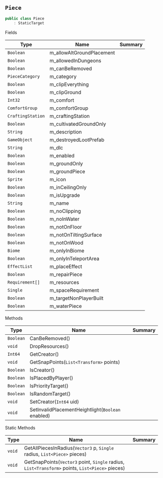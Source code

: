## `Piece`

```csharp
public class Piece
    : StaticTarget

```

Fields

| Type | Name | Summary | 
| --- | --- | --- | 
| `Boolean` | m_allowAltGroundPlacement |  | 
| `Boolean` | m_allowedInDungeons |  | 
| `Boolean` | m_canBeRemoved |  | 
| `PieceCategory` | m_category |  | 
| `Boolean` | m_clipEverything |  | 
| `Boolean` | m_clipGround |  | 
| `Int32` | m_comfort |  | 
| `ComfortGroup` | m_comfortGroup |  | 
| `CraftingStation` | m_craftingStation |  | 
| `Boolean` | m_cultivatedGroundOnly |  | 
| `String` | m_description |  | 
| `GameObject` | m_destroyedLootPrefab |  | 
| `String` | m_dlc |  | 
| `Boolean` | m_enabled |  | 
| `Boolean` | m_groundOnly |  | 
| `Boolean` | m_groundPiece |  | 
| `Sprite` | m_icon |  | 
| `Boolean` | m_inCeilingOnly |  | 
| `Boolean` | m_isUpgrade |  | 
| `String` | m_name |  | 
| `Boolean` | m_noClipping |  | 
| `Boolean` | m_noInWater |  | 
| `Boolean` | m_notOnFloor |  | 
| `Boolean` | m_notOnTiltingSurface |  | 
| `Boolean` | m_notOnWood |  | 
| `Biome` | m_onlyInBiome |  | 
| `Boolean` | m_onlyInTeleportArea |  | 
| `EffectList` | m_placeEffect |  | 
| `Boolean` | m_repairPiece |  | 
| `Requirement[]` | m_resources |  | 
| `Single` | m_spaceRequirement |  | 
| `Boolean` | m_targetNonPlayerBuilt |  | 
| `Boolean` | m_waterPiece |  | 


Methods

| Type | Name | Summary | 
| --- | --- | --- | 
| `Boolean` | CanBeRemoved() |  | 
| `void` | DropResources() |  | 
| `Int64` | GetCreator() |  | 
| `void` | GetSnapPoints(`List<Transform>` points) |  | 
| `Boolean` | IsCreator() |  | 
| `Boolean` | IsPlacedByPlayer() |  | 
| `Boolean` | IsPriorityTarget() |  | 
| `Boolean` | IsRandomTarget() |  | 
| `void` | SetCreator(`Int64` uid) |  | 
| `void` | SetInvalidPlacementHeightlight(`Boolean` enabled) |  | 


Static Methods

| Type | Name | Summary | 
| --- | --- | --- | 
| `void` | GetAllPiecesInRadius(`Vector3` p, `Single` radius, `List<Piece>` pieces) |  | 
| `void` | GetSnapPoints(`Vector3` point, `Single` radius, `List<Transform>` points, `List<Piece>` pieces) |  | 


